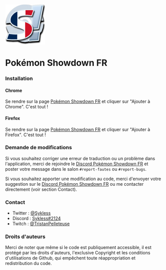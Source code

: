 ![Pokémon Showdown FR](/public/icon128.png)

# Pokémon Showdown FR

### Installation
#### Chrome
Se rendre sur la page [Pokémon Showdown FR](https://chrome.google.com/webstore/detail/pok%C3%A9mon-showdown-fr/jfnmkihlclfepcjmfeobaijabammoegd) et cliquer sur "Ajouter à Chrome". C'est tout !

#### Firefox
Se rendre sur la page [Pokémon Showdown FR](https://addons.mozilla.org/fr/firefox/addon/pok%C3%A9mon-showdown-fr/) et cliquer sur "Ajouter à Firefox". C'est tout !

### Demande de modifications 

Si vous souhaitez corriger une erreur de traduction ou un problème dans l'application, merci de rejoindre le [Discord Pokémon Showdown FR](https://discord.gg/hRacUWR2wc) et poster votre message dans le salon `#report-fautes` ou `#report-bugs`.

Si vous souhaitez apporter une modification au code, merci d'envoyer votre suggestion sur le [Discord Pokémon Showdown FR](https://discord.gg/hRacUWR2wc) ou me contacter directement (voir section Contact).

### Contact
- Twitter : [@Sykless](https://twitter.com/Sykless)
- Discord : [Sykless#2124](https://discordapp.com/users/Sykless#2124)
- Twitch : [@TristanPelleteuse](https://www.twitch.tv/tristanpelleteuse)

### Droits d'auteurs

Merci de noter que même si le code est publiquement accessible, il est protégé par les droits d'auteurs, l'exclusive Copyright et les conditions d'utilisations de Github, qui empêchent toute réappropriation et redistribution du code.
